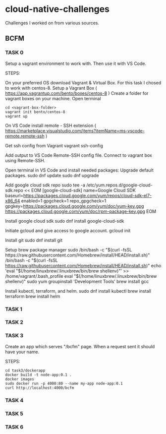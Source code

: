 # cloud-native-challenges
Challenges I worked on from various sources.


## BCFM

### TASK 0
Setup a vagrant environment to work with. Then use it with VS Code.

STEPS:

On your preferred OS download Vagrant & Virtual Box.
For this task I chosed to work with centos-8.
Setup a Vagrant Box ( https://app.vagrantup.com/bento/boxes/centos-8 )
Create a folder for vagrant boxes on your machine.
Open terminal

    cd <vagrant-box-folder>
    vagrant init bento/centos-8
    vagrant up


On VS Code install remote - SSH extension ( https://marketplace.visualstudio.com/items?itemName=ms-vscode-remote.remote-ssh ) 

Get ssh config from Vagrant
    vagrant ssh-config

Add output to VS Code Remote-SSH config file.
Connect to vagrant box using Remote-SSH.

Open terminal in VS Code and install needed packages:
Upgrade default packages.
    sudo dnf update
    sudo dnf upgrade

Add google cloud sdk repo
    sudo tee -a /etc/yum.repos.d/google-cloud-sdk.repo << EOM
    [google-cloud-sdk]
    name=Google Cloud SDK
    baseurl=https://packages.cloud.google.com/yum/repos/cloud-sdk-el7-x86_64
    enabled=1
    gpgcheck=1
    repo_gpgcheck=1
    gpgkey=https://packages.cloud.google.com/yum/doc/yum-key.gpg
        https://packages.cloud.google.com/yum/doc/rpm-package-key.gpg
    EOM

Install google cloud sdk
    sudo dnf install google-cloud-sdk

Initiate gcloud and give access to google account.
    gcloud init

Install git
    sudo dnf install git

Setup brew package manager
    sudo /bin/bash -c "$(curl -fsSL https://raw.githubusercontent.com/Homebrew/install/HEAD/install.sh)"
    /bin/bash -c "$(curl -fsSL https://raw.githubusercontent.com/Homebrew/install/HEAD/install.sh)"
    echo 'eval "$(/home/linuxbrew/.linuxbrew/bin/brew shellenv)"' >> /home/vagrant/.bash_profile
    eval "$(/home/linuxbrew/.linuxbrew/bin/brew shellenv)"
    sudo yum groupinstall 'Development Tools'
    brew install gcc

Install kubectl, terraform, and helm.
    sudo dnf install kubectl
    brew install terraform
    brew install helm

### TASK 1

### TASK 2

### TASK 3
Create an app which serves "/bcfm" page. 
When a request sent it should have your name.

STEPS:

    cd task3/dockerapp
    docker build -t node-app:0.1 .
    docker images
    sudo docker run -p 4000:80 --name my-app node-app:0.1
    curl http://localhost:4000/bcfm

### TASK 4

### TASK 5

### TASK 6